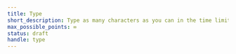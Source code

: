 ```yaml
---
title: Type
short_description: Type as many characters as you can in the time limit.
max_possible_points: ∞
status: draft
handle: type
---
```

